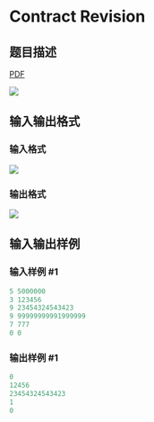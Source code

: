 # Contract Revision

## 题目描述

[problemUrl]: https://uva.onlinejudge.org/index.php?option=com_onlinejudge&Itemid=8&category=226&page=show_problem&problem=2930

[PDF](https://uva.onlinejudge.org/external/118/p11830.pdf)

![](https://cdn.luogu.com.cn/upload/vjudge_pic/UVA11830/0e0b39ce6f4ece18676f40839513e3df33dd3dab.png)

## 输入输出格式

### 输入格式

![](https://cdn.luogu.com.cn/upload/vjudge_pic/UVA11830/9e8e8d7f8fd2e58cce46a074aa82c9bb091d1e88.png)

### 输出格式

![](https://cdn.luogu.com.cn/upload/vjudge_pic/UVA11830/b0b09d6cd3b5dd396798b1403383725a416e58b4.png)

## 输入输出样例

### 输入样例 #1

```cpp
5 5000000
3 123456
9 23454324543423
9 99999999991999999
7 777
0 0
```


### 输出样例 #1

```cpp
0
12456
23454324543423
1
0
```


